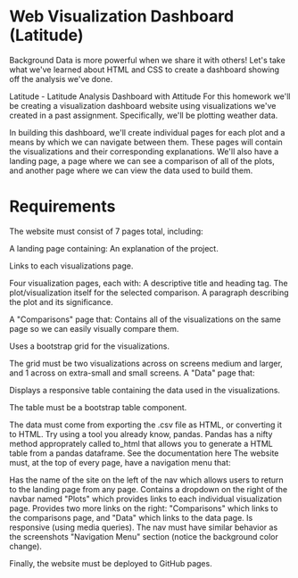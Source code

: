 # Web Visualization Dashboard (Latitude)
Background
Data is more powerful when we share it with others! Let's take what we've learned about HTML and CSS to create a dashboard showing off the analysis we've done.

Latitude - Latitude Analysis Dashboard with Attitude
For this homework we'll be creating a visualization dashboard website using visualizations we've created in a past assignment. Specifically, we'll be plotting weather data.

In building this dashboard, we'll create individual pages for each plot and a means by which we can navigate between them. These pages will contain the visualizations and their corresponding explanations. We'll also have a landing page, a page where we can see a comparison of all of the plots, and another page where we can view the data used to build them.

# Requirements 
The website must consist of 7 pages total, including:

A landing page containing:
An explanation of the project.

Links to each visualizations page.

Four visualization pages, each with:
A descriptive title and heading tag.
The plot/visualization itself for the selected comparison.
A paragraph describing the plot and its significance.

A "Comparisons" page that:
Contains all of the visualizations on the same page so we can easily visually compare them.

Uses a bootstrap grid for the visualizations.

The grid must be two visualizations across on screens medium and larger, and 1 across on extra-small and small screens.
A "Data" page that:

Displays a responsive table containing the data used in the visualizations.

The table must be a bootstrap table component.

The data must come from exporting the .csv file as HTML, or converting it to HTML. Try using a tool you already know, pandas. Pandas has a nifty method approprately called to_html that allows you to generate a HTML table from a pandas dataframe. See the documentation here
The website must, at the top of every page, have a navigation menu that:

Has the name of the site on the left of the nav which allows users to return to the landing page from any page.
Contains a dropdown on the right of the navbar named "Plots" which provides links to each individual visualization page.
Provides two more links on the right: "Comparisons" which links to the comparisons page, and "Data" which links to the data page.
Is responsive (using media queries). The nav must have similar behavior as the screenshots "Navigation Menu" section (notice the background color change).

Finally, the website must be deployed to GitHub pages.


